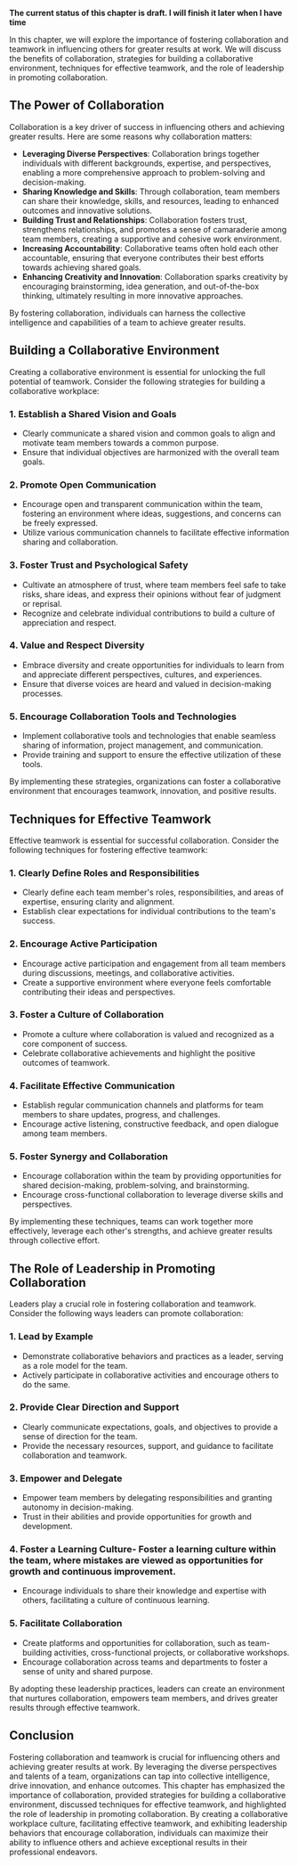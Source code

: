 **The current status of this chapter is draft. I will finish it later when I have time**

In this chapter, we will explore the importance of fostering collaboration and teamwork in influencing others for greater results at work. We will discuss the benefits of collaboration, strategies for building a collaborative environment, techniques for effective teamwork, and the role of leadership in promoting collaboration.

The Power of Collaboration
--------------------------

Collaboration is a key driver of success in influencing others and achieving greater results. Here are some reasons why collaboration matters:

* **Leveraging Diverse Perspectives**: Collaboration brings together individuals with different backgrounds, expertise, and perspectives, enabling a more comprehensive approach to problem-solving and decision-making.
* **Sharing Knowledge and Skills**: Through collaboration, team members can share their knowledge, skills, and resources, leading to enhanced outcomes and innovative solutions.
* **Building Trust and Relationships**: Collaboration fosters trust, strengthens relationships, and promotes a sense of camaraderie among team members, creating a supportive and cohesive work environment.
* **Increasing Accountability**: Collaborative teams often hold each other accountable, ensuring that everyone contributes their best efforts towards achieving shared goals.
* **Enhancing Creativity and Innovation**: Collaboration sparks creativity by encouraging brainstorming, idea generation, and out-of-the-box thinking, ultimately resulting in more innovative approaches.

By fostering collaboration, individuals can harness the collective intelligence and capabilities of a team to achieve greater results.

Building a Collaborative Environment
------------------------------------

Creating a collaborative environment is essential for unlocking the full potential of teamwork. Consider the following strategies for building a collaborative workplace:

### 1. Establish a Shared Vision and Goals

* Clearly communicate a shared vision and common goals to align and motivate team members towards a common purpose.
* Ensure that individual objectives are harmonized with the overall team goals.

### 2. Promote Open Communication

* Encourage open and transparent communication within the team, fostering an environment where ideas, suggestions, and concerns can be freely expressed.
* Utilize various communication channels to facilitate effective information sharing and collaboration.

### 3. Foster Trust and Psychological Safety

* Cultivate an atmosphere of trust, where team members feel safe to take risks, share ideas, and express their opinions without fear of judgment or reprisal.
* Recognize and celebrate individual contributions to build a culture of appreciation and respect.

### 4. Value and Respect Diversity

* Embrace diversity and create opportunities for individuals to learn from and appreciate different perspectives, cultures, and experiences.
* Ensure that diverse voices are heard and valued in decision-making processes.

### 5. Encourage Collaboration Tools and Technologies

* Implement collaborative tools and technologies that enable seamless sharing of information, project management, and communication.
* Provide training and support to ensure the effective utilization of these tools.

By implementing these strategies, organizations can foster a collaborative environment that encourages teamwork, innovation, and positive results.

Techniques for Effective Teamwork
---------------------------------

Effective teamwork is essential for successful collaboration. Consider the following techniques for fostering effective teamwork:

### 1. Clearly Define Roles and Responsibilities

* Clearly define each team member's roles, responsibilities, and areas of expertise, ensuring clarity and alignment.
* Establish clear expectations for individual contributions to the team's success.

### 2. Encourage Active Participation

* Encourage active participation and engagement from all team members during discussions, meetings, and collaborative activities.
* Create a supportive environment where everyone feels comfortable contributing their ideas and perspectives.

### 3. Foster a Culture of Collaboration

* Promote a culture where collaboration is valued and recognized as a core component of success.
* Celebrate collaborative achievements and highlight the positive outcomes of teamwork.

### 4. Facilitate Effective Communication

* Establish regular communication channels and platforms for team members to share updates, progress, and challenges.
* Encourage active listening, constructive feedback, and open dialogue among team members.

### 5. Foster Synergy and Collaboration

* Encourage collaboration within the team by providing opportunities for shared decision-making, problem-solving, and brainstorming.
* Encourage cross-functional collaboration to leverage diverse skills and perspectives.

By implementing these techniques, teams can work together more effectively, leverage each other's strengths, and achieve greater results through collective effort.

The Role of Leadership in Promoting Collaboration
-------------------------------------------------

Leaders play a crucial role in fostering collaboration and teamwork. Consider the following ways leaders can promote collaboration:

### 1. Lead by Example

* Demonstrate collaborative behaviors and practices as a leader, serving as a role model for the team.
* Actively participate in collaborative activities and encourage others to do the same.

### 2. Provide Clear Direction and Support

* Clearly communicate expectations, goals, and objectives to provide a sense of direction for the team.
* Provide the necessary resources, support, and guidance to facilitate collaboration and teamwork.

### 3. Empower and Delegate

* Empower team members by delegating responsibilities and granting autonomy in decision-making.
* Trust in their abilities and provide opportunities for growth and development.

### 4. Foster a Learning Culture- Foster a learning culture within the team, where mistakes are viewed as opportunities for growth and continuous improvement.

* Encourage individuals to share their knowledge and expertise with others, facilitating a culture of continuous learning.

### 5. Facilitate Collaboration

* Create platforms and opportunities for collaboration, such as team-building activities, cross-functional projects, or collaborative workshops.
* Encourage collaboration across teams and departments to foster a sense of unity and shared purpose.

By adopting these leadership practices, leaders can create an environment that nurtures collaboration, empowers team members, and drives greater results through effective teamwork.

Conclusion
----------

Fostering collaboration and teamwork is crucial for influencing others and achieving greater results at work. By leveraging the diverse perspectives and talents of a team, organizations can tap into collective intelligence, drive innovation, and enhance outcomes. This chapter has emphasized the importance of collaboration, provided strategies for building a collaborative environment, discussed techniques for effective teamwork, and highlighted the role of leadership in promoting collaboration. By creating a collaborative workplace culture, facilitating effective teamwork, and exhibiting leadership behaviors that encourage collaboration, individuals can maximize their ability to influence others and achieve exceptional results in their professional endeavors.
